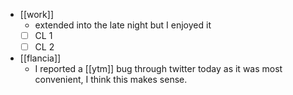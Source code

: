 - [[work]]
  - extended into the late night but I enjoyed it
  - [ ] CL 1
  - [ ] CL 2
- [[flancia]]
  - I reported a [[ytm]] bug through twitter today as it was most convenient, I think this makes sense.
